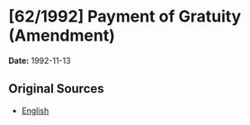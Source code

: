 # [62/1992] Payment of Gratuity (Amendment)

**Date:** 1992-11-13

## Original Sources

- [English](https://documents.gov.lk/view/acts/1992/11/62-1992_E.pdf)
